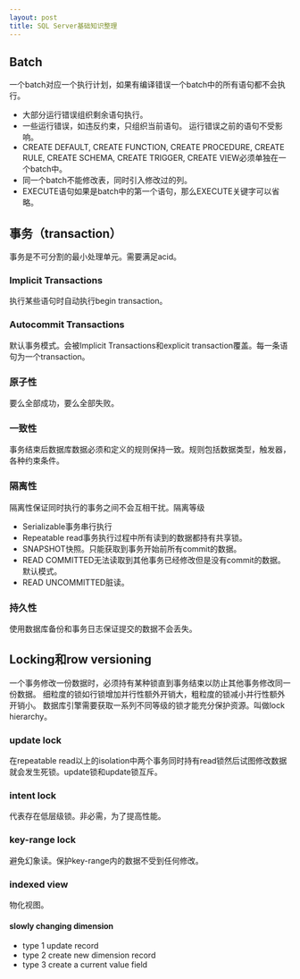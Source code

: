```yaml
---
layout: post
title: SQL Server基础知识整理
---
```

## Batch

一个batch对应一个执行计划，如果有编译错误一个batch中的所有语句都不会执行。
- 大部分运行错误组织剩余语句执行。
- 一些运行错误，如违反约束，只组织当前语句。
运行错误之前的语句不受影响。
- CREATE DEFAULT, CREATE FUNCTION, CREATE PROCEDURE, CREATE RULE, CREATE SCHEMA, CREATE TRIGGER, CREATE VIEW必须单独在一个batch中。
- 同一个batch不能修改表，同时引入修改过的列。
- EXECUTE语句如果是batch中的第一个语句，那么EXECUTE关键字可以省略。

## 事务（transaction）

事务是不可分割的最小处理单元。需要满足acid。

### Implicit Transactions

执行某些语句时自动执行begin transaction。

### Autocommit Transactions

默认事务模式。会被Implicit Transactions和explicit transaction覆盖。每一条语句为一个transaction。

### 原子性

要么全部成功，要么全部失败。

### 一致性

事务结束后数据库数据必须和定义的规则保持一致。规则包括数据类型，触发器，各种约束条件。

### 隔离性

隔离性保证同时执行的事务之间不会互相干扰。隔离等级
- Serializable事务串行执行
- Repeatable read事务执行过程中所有读到的数据都持有共享锁。
- SNAPSHOT快照。只能获取到事务开始前所有commit的数据。
- READ COMMITTED无法读取到其他事务已经修改但是没有commit的数据。默认模式。
- READ UNCOMMITTED脏读。

### 持久性

使用数据库备份和事务日志保证提交的数据不会丢失。

## Locking和row versioning
一个事务修改一份数据时，必须持有某种锁直到事务结束以防止其他事务修改同一份数据。
细粒度的锁如行锁增加并行性额外开销大，粗粒度的锁减小并行性额外开销小。
数据库引擎需要获取一系列不同等级的锁才能充分保护资源。叫做lock hierarchy。

### update lock
在repeatable read以上的isolation中两个事务同时持有read锁然后试图修改数据就会发生死锁。update锁和update锁互斥。

### intent lock
代表存在低层级锁。非必需，为了提高性能。

### key-range lock
避免幻象读。保护key-range内的数据不受到任何修改。

### indexed view
物化视图。

#### slowly changing dimension
- type 1 update record
- type 2 create new dimension record
- type 3 create a current value field

